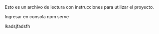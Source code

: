 Esto es un archivo de lectura con instrucciones para utilizar el proyecto.

Ingresar en consola npm serve

lkadsjfadsfh
